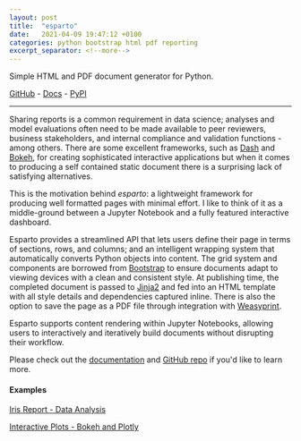 ```yaml
---
layout: post
title:  "esparto"
date:   2021-04-09 19:47:12 +0100
categories: python bootstrap html pdf reporting
excerpt_separator: <!--more-->
---
```


Simple HTML and PDF document generator for Python.

[GitHub][github] - [Docs][documentation] - [PyPI][PyPI]

<!--more-->

---

Sharing reports is a common requirement in data science; analyses and model evaluations often need to be 
made available to peer reviewers, business stakeholders, and internal compliance and validation functions - among others.
There are some excellent frameworks, such as [Dash][dash] and [Bokeh][bokeh], for creating sophisticated interactive
applications but when it comes to producing a self contained static document there is a surprising lack of
satisfying alternatives.

This is the motivation behind *esparto*: a lightweight framework for producing well 
formatted pages with minimal effort. I like to think of it as a middle-ground between a Jupyter Notebook and a fully
featured interactive dashboard. 

Esparto provides a streamlined API that lets users define their page in terms of sections, rows, and columns; 
and an intelligent wrapping system that automatically converts Python objects into content. 
The grid system and components are borrowed from [Bootstrap][bootstrap] to ensure documents adapt to viewing devices
with a clean and consistent style. At publishing time, the completed document is passed to [Jinja2][jinja2] and fed 
into an HTML template with all style details and dependencies captured inline. There is also the option to save
the page as a PDF file through integration with [Weasyprint][weasyprint].

Esparto supports content rendering within Jupyter Notebooks, allowing users to interactively and iteratively build 
documents without disrupting their workflow.

Please check out the [documentation][documentation] and [GitHub repo][github] if you'd like to learn more.

#### Examples

[Iris Report - Data Analysis](https://domvwt.github.io/esparto/examples/iris-report.html)

[Interactive Plots - Bokeh and Plotly](https://domvwt.github.io/esparto/examples/interactive-plots.html)


[github]: https://github.com/domvwt/esparto
[documentation]: https://domvwt.github.io/esparto/
[PyPI]: https://pypi.org/project/esparto/
[dash]: https://plotly.com/dash/
[bokeh]: https://docs.bokeh.org/en/latest/index.html
[bootstrap]: https://getbootstrap.com/
[jinja2]: https://palletsprojects.com/p/jinja/
[weasyprint]: https://weasyprint.org/
